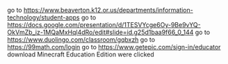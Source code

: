 go to https://www.beaverton.k12.or.us/departments/information-technology/student-apps
go to https://docs.google.com/presentation/d/1TESVYcge6Oy-9Be9vYQ-OkVmZb_iz-1MQaMxHql4dRo/edit#slide=id.g25d1baa9f66_0_144
go to https://www.duolingo.com/classroom/gqbxzh
go to https://99math.com/login
go to https://www.getepic.com/sign-in/educator
download Minecraft Education Edition were clicked
